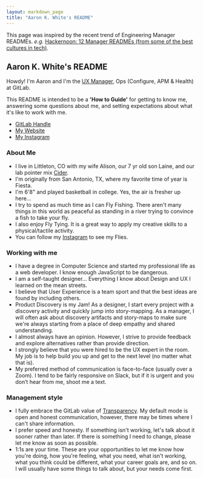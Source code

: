 ```yaml
---
layout: markdown_page
title: "Aaron K. White's README"
---
```


This page was inspired by the recent trend of Engineering Manager READMEs. _e.g._ [Hackernoon: 12 Manager READMEs (from some of the best cultures in tech)](https://hackernoon.com/12-manager-readmes-from-silicon-valleys-top-tech-companies-26588a660afe).

## Aaron K. White's README

Howdy! I'm Aaron and I'm the [UX Manager](/job-families/engineering/ux-management/), Ops (Configure, APM & Health) at GitLab.

This README is intended to be a **'How to Guide'** for getting to know me, answering some questions about me, and setting expectations about what it's like to work with me.

* [GitLab Handle](https://gitlab.com/awhite-gl)
* [My Website](https://aaronkwhite.com)
* [My Instagram](https://instagram.com/aaronkwhite)



### About Me

* I live in Littleton, CO with my wife Alison, our 7 yr old son Laine, and our lab pointer mix [Cider](/company/team-pets/#180-cider).
* I'm originally from San Antonio, TX, where my favorite time of year is Fiesta.
* I'm 6'8" and played basketball in college. Yes, the air is fresher up here...
* I try to spend as much time as I can Fly Fishing. There aren't many things in this world as peaceful as standing in a river trying to convince a fish to take your fly.
* I also enjoy Fly Tying. It is a great way to apply my creative skills to a physical/tactile activity.
* You can follow my [Instagram](https://instagram.com/aaronkwhite) to see my Flies.


### Working with me

* I have a degree in Computer Science and started my professional life as a web developer. I know enough JavaScript to be dangerous.
* I am a self-taught designer... Everything I know about Design and UX I learned on the mean streets.
* I believe that User Experience is a team sport and that the best ideas are found by including others.
* Product Discovery is my Jam! As a designer, I start every project with a discovery activity and quickly jump into story-mapping. As a manager, I will often ask about discovery artifacts and story-maps to make sure we're always starting from a place of deep empathy and shared understanding.
* I almost always have an opinion. However, I strive to provide feedback and explore alternatives rather than provide direction.
* I strongly believe that you were hired to be the UX expert in the room. My job is to help build you up and get to the next level (no matter what that is).
* My preferred method of communication is face-to-face (usually over a Zoom). I tend to be fairly responsive on Slack, but if it is urgent and you don’t hear from me, shoot me a text.


### Management style
* I fully embrace the GitLab value of [Transparency](/handbook/values/#transparency). My default mode is open and honest communication, however, there may be times where I can't share information.
* I prefer speed and honesty. If something isn't working, let's talk about it sooner rather than later. If there is something I need to change, please let me know as soon as possible.
* 1:1s are your time. These are your opportunities to let me know how you're doing, how you're feeling, what you need, what isn't working, what you think could be different, what your career goals are, and so on. I will usually have some things to talk about, but your needs come first.
